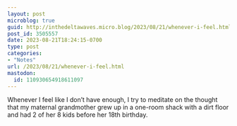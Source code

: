 ```yaml
---
layout: post
microblog: true
guid: http://inthedeltawaves.micro.blog/2023/08/21/whenever-i-feel.html
post_id: 3505557
date: 2023-08-21T18:24:15-0700
type: post
categories:
- "Notes"
url: /2023/08/21/whenever-i-feel.html
mastodon:
  id: 110930654918611097
---
```

Whenever I feel like I don’t have enough, I try to meditate on the thought that my maternal grandmother grew up in a one-room shack with a dirt floor and had 2 of her 8 kids before her 18th birthday. 
